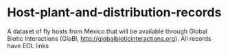# Host-plant-and-distribution-records
A dataset of fly hosts from Mexico that will be available through Global Biotic Interactions (GloBI, http://globalbioticinteractions.org).
All records have EOL links
